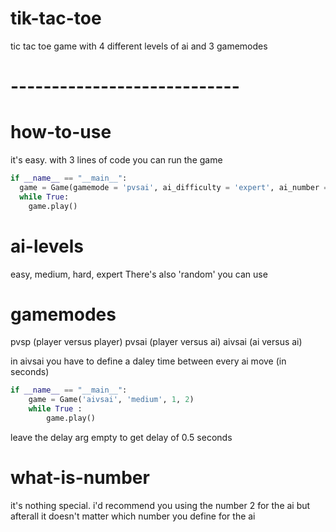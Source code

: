 # tik-tac-toe
tic tac toe game with 4 different levels of ai and 3 gamemodes

# ----------------------------

# how-to-use
it's easy.
with 3 lines of code you can run the game
```py
if __name__ == "__main__":
  game = Game(gamemode = 'pvsai', ai_difficulty = 'expert', ai_number = 2)
  while True:
    game.play()
```

# ai-levels
easy, medium, hard, expert
There's also 'random' you can use

# gamemodes
pvsp (player versus player)
pvsai (player versus ai)
aivsai (ai versus ai)

in aivsai you have to define a daley time between every ai move (in seconds)
```py
if __name__ == "__main__":
    game = Game('aivsai', 'medium', 1, 2)
    while True :
        game.play()
```
leave the delay arg empty to get delay of 0.5 seconds

# what-is-number
it's nothing special.
i'd recommend you using the number 2 for the ai but afterall it doesn't matter which number you define for the ai




